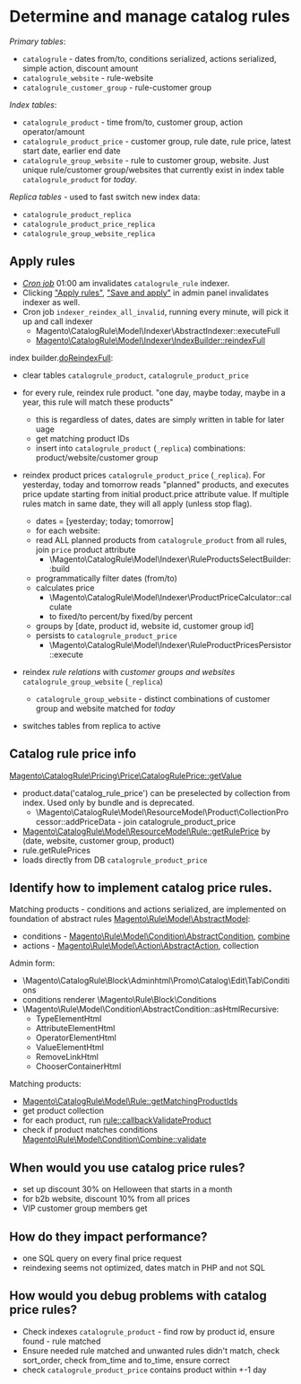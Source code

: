 # Determine and manage catalog rules

*Primary tables*:
- `catalogrule` - dates from/to, conditions serialized, actions serialized, simple action, discount amount
- `catalogrule_website` - rule-website
- `catalogrule_customer_group` - rule-customer group

*Index tables*:
- `catalogrule_product` - time from/to, customer group, action operator/amount
- `catalogrule_product_price` - customer group, rule date, rule price, latest start date, earlier end date
- `catalogrule_group_website` - rule to customer group, website.
  Just unique rule/customer group/websites that currently exist in index table `catalogrule_product` for *today*.

*Replica tables* - used to fast switch new index data:
- `catalogrule_product_replica`
- `catalogrule_product_price_replica`
- `catalogrule_group_website_replica`

## Apply rules
- [*Cron job*](https://github.com/magento/magento2/tree/2.4-develop/app/code/Magento/CatalogRule/Cron/DailyCatalogUpdate.php) 01:00 am invalidates `catalogrule_rule` indexer.
- Clicking ["Apply rules"](https://github.com/magento/magento2/tree/2.4-develop/app/code/Magento/CatalogRule/Model/Rule/Job.php#L54), ["Save and apply"](https://github.com/magento/magento2/tree/2.4-develop/app/code/Magento/CatalogRule/Controller/Adminhtml/Promo/Catalog/Save.php#L97) in admin panel invalidates indexer as well.
- Cron job `indexer_reindex_all_invalid`, running every minute, will pick it up and call indexer
  * Magento\CatalogRule\Model\Indexer\AbstractIndexer::executeFull
  * [Magento\CatalogRule\Model\Indexer\IndexBuilder::reindexFull](https://github.com/magento/magento2/tree/2.4-develop/app/code/Magento/CatalogRule/Model/Indexer/IndexBuilder.php#L280)

index builder.[doReindexFull](https://github.com/magento/magento2/tree/2.4-develop/app/code/Magento/CatalogRule/Model/Indexer/IndexBuilder.php#L297):
- clear tables `catalogrule_product`, `catalogrule_product_price`
- for every rule, reindex rule product.
  "one day, maybe today, maybe in a year, this rule will match these products"

  * this is regardless of dates, dates are simply written in table for later uage
  * get matching product IDs
  * insert into `catalogrule_product` (`_replica`) combinations: product/website/customer group
- reindex product prices `catalogrule_product_price` (`_replica`).
  For yesterday, today and tomorrow reads "planned" products, and executes price update
  starting from initial product.price attribute value. If multiple rules match in same date,
  they will all apply (unless stop flag).

  * dates = [yesterday; today; tomorrow]
  * for each website:
  * read ALL planned products from `catalogrule_product` from all rules, join `price` product attribute
    + \Magento\CatalogRule\Model\Indexer\RuleProductsSelectBuilder::build
  * programmatically filter dates (from/to)
  * calculates price
    + \Magento\CatalogRule\Model\Indexer\ProductPriceCalculator::calculate
    + to fixed/to percent/by fixed/by percent
  * groups by [date, product id, website id, customer group id]
  * persists to `catalogrule_product_price`
    + \Magento\CatalogRule\Model\Indexer\RuleProductPricesPersistor::execute
- reindex *rule relations* with *customer groups and websites* `catalogrule_group_website` (`_replica`)
  * `catalogrule_group_website` - distinct combinations of customer group and website matched for *today*
- switches tables from replica to active

## Catalog rule price info
[Magento\CatalogRule\Pricing\Price\CatalogRulePrice::getValue](https://github.com/magento/magento2/tree/2.4-develop/app/code/Magento/CatalogRule/Pricing/Price/CatalogRulePrice.php#L88)
- product.data('catalog_rule_price') can be preselected by collection from index.
  Used only by bundle and is deprecated.
  * \Magento\CatalogRule\Model\ResourceModel\Product\CollectionProcessor::addPriceData - join catalogrule_product_price
- [Magento\CatalogRule\Model\ResourceModel\Rule::getRulePrice](https://github.com/magento/magento2/tree/2.4-develop/app/code/Magento/CatalogRule/Model/ResourceModel/Rule.php#L162) by (date, website, customer group, product)
- rule.getRulePrices
- loads directly from DB `catalogrule_product_price`


## Identify how to implement catalog price rules.
Matching products - conditions and actions serialized, are implemented on
foundation of abstract rules [Magento\Rule\Model\AbstractModel](https://github.com/magento/magento2/tree/2.4-develop/app/code/Magento/Rule/Model/AbstractModel.php):
- conditions - [Magento\Rule\Model\Condition\AbstractCondition](https://github.com/magento/magento2/tree/2.4-develop/app/code/Magento/Rule/Model/Condition/AbstractCondition.php), [combine](https://github.com/magento/magento2/tree/2.4-develop/app/code/Magento/Rule/Model/Condition/Combine.php)
- actions - [Magento\Rule\Model\Action\AbstractAction](https://github.com/magento/magento2/tree/2.4-develop/app/code/Magento/Rule/Model/Action/AbstractAction.php), collection

Admin form:
- \Magento\CatalogRule\Block\Adminhtml\Promo\Catalog\Edit\Tab\Conditions
- conditions renderer \Magento\Rule\Block\Conditions
- \Magento\Rule\Model\Condition\AbstractCondition::asHtmlRecursive:
  * TypeElementHtml
  * AttributeElementHtml
  * OperatorElementHtml
  * ValueElementHtml
  * RemoveLinkHtml
  * ChooserContainerHtml
  
Matching products:
- [Magento\CatalogRule\Model\Rule::getMatchingProductIds](https://github.com/magento/magento2/tree/2.4-develop/app/code/Magento/CatalogRule/Model/Rule.php#L342)
- get product collection
- for each product, run [rule::callbackValidateProduct](https://github.com/magento/magento2/tree/2.4-develop/app/code/Magento/CatalogRule/Model/Rule.php#L329)
- check if product matches conditions [Magento\Rule\Model\Condition\Combine::validate](https://github.com/magento/magento2/tree/2.4-develop/app/code/Magento/Rule/Model/Condition/Combine.php#L331)

## When would you use catalog price rules?
- set up discount 30% on Helloween that starts in a month
- for b2b website, discount 10% from all prices
- VIP customer group members get 

## How do they impact performance?
- one SQL query on every final price request
- reindexing seems not optimized, dates match in PHP and not SQL

## How would you debug problems with catalog price rules?
- Check indexes `catalogrule_product` - find row by product id, ensure found - rule matched
- Ensure needed rule matched and unwanted rules didn't match, check sort_order, check from_time and to_time, ensure correct
- check `catalogrule_product_price` contains product within +-1 day
